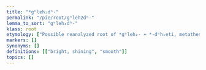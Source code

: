 ```yaml
---
title: "*gʰleh₂dʰ-"
permalink: "/pie/root/gʰleh2dʰ-"
lemma_to_sort: "gʰleh₂dʰ-"
klass: root
etymology: ["Possible reanalyzed root of *gʰleh₂- +‎ *-dʰh₁eti, metathesized from *ǵʰelh₂- (“to shine”)."]
markers: []
synonyms: []
definitions: [["bright, shining", "smooth"]]
topics: []
---
```

